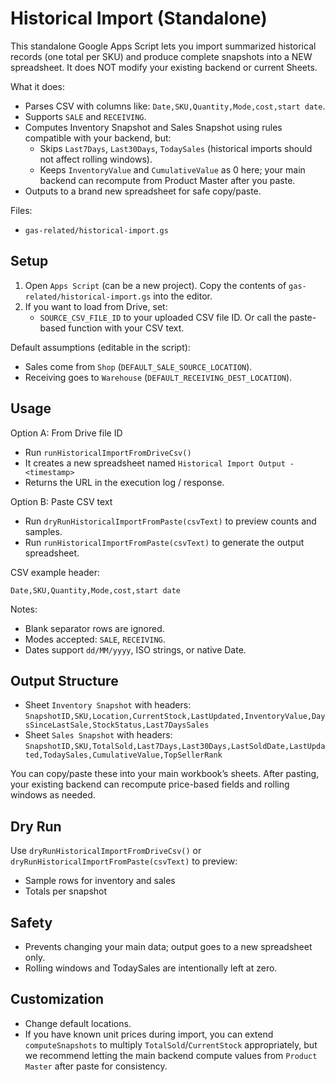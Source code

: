 # Historical Import (Standalone)

This standalone Google Apps Script lets you import summarized historical records (one total per SKU) and produce complete snapshots into a NEW spreadsheet. It does NOT modify your existing backend or current Sheets.

What it does:
- Parses CSV with columns like: `Date,SKU,Quantity,Mode,cost,start date`.
- Supports `SALE` and `RECEIVING`.
- Computes Inventory Snapshot and Sales Snapshot using rules compatible with your backend, but:
  - Skips `Last7Days`, `Last30Days`, `TodaySales` (historical imports should not affect rolling windows).
  - Keeps `InventoryValue` and `CumulativeValue` as 0 here; your main backend can recompute from Product Master after you paste.
- Outputs to a brand new spreadsheet for safe copy/paste.

Files:
- `gas-related/historical-import.gs`

## Setup
1) Open `Apps Script` (can be a new project). Copy the contents of `gas-related/historical-import.gs` into the editor.
2) If you want to load from Drive, set:
   - `SOURCE_CSV_FILE_ID` to your uploaded CSV file ID.
   Or call the paste-based function with your CSV text.

Default assumptions (editable in the script):
- Sales come from `Shop` (`DEFAULT_SALE_SOURCE_LOCATION`).
- Receiving goes to `Warehouse` (`DEFAULT_RECEIVING_DEST_LOCATION`).

## Usage

Option A: From Drive file ID
- Run `runHistoricalImportFromDriveCsv()`
- It creates a new spreadsheet named `Historical Import Output - <timestamp>`
- Returns the URL in the execution log / response.

Option B: Paste CSV text
- Run `dryRunHistoricalImportFromPaste(csvText)` to preview counts and samples.
- Run `runHistoricalImportFromPaste(csvText)` to generate the output spreadsheet.

CSV example header:
```
Date,SKU,Quantity,Mode,cost,start date
```

Notes:
- Blank separator rows are ignored.
- Modes accepted: `SALE`, `RECEIVING`.
- Dates support `dd/MM/yyyy`, ISO strings, or native Date.

## Output Structure
- Sheet `Inventory Snapshot` with headers:
  `SnapshotID,SKU,Location,CurrentStock,LastUpdated,InventoryValue,DaysSinceLastSale,StockStatus,Last7DaysSales`
- Sheet `Sales Snapshot` with headers:
  `SnapshotID,SKU,TotalSold,Last7Days,Last30Days,LastSoldDate,LastUpdated,TodaySales,CumulativeValue,TopSellerRank`

You can copy/paste these into your main workbook’s sheets. After pasting, your existing backend can recompute price-based fields and rolling windows as needed.

## Dry Run
Use `dryRunHistoricalImportFromDriveCsv()` or `dryRunHistoricalImportFromPaste(csvText)` to preview:
- Sample rows for inventory and sales
- Totals per snapshot

## Safety
- Prevents changing your main data; output goes to a new spreadsheet only.
- Rolling windows and TodaySales are intentionally left at zero.

## Customization
- Change default locations.
- If you have known unit prices during import, you can extend `computeSnapshots` to multiply `TotalSold`/`CurrentStock` appropriately, but we recommend letting the main backend compute values from `Product Master` after paste for consistency.


